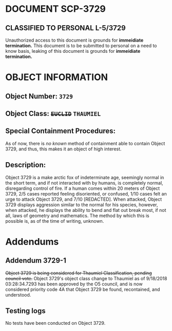 # DOCUMENT SCP-3729
## CLASSIFIED TO PERSONAL L-5/3729
Unauthorized access to this document is grounds for **immeidiate termination.** This document is to be submitted to personal on a need to know basis, leaking of this document is grounds for **immeidiate termination.**



















# OBJECT INFORMATION
## Object Number: `3729`

## Object Class: ~~`EUCLID`~~ `THAUMIEL`

## Special Containment Procedures:
As of now, there is _no known_ method of containment able to contain Object 3729, and thus, this makes it an object of high interest.

## Description:
Object 3729 is a make arctic fox of indeterminate age, seemingly normal in the short term, and if not interacted with by humans, is completely normal, disregarding control of fire. If a human comes within 20 meters of Object 3729, 2/5 cases reported feeling disoriented, or confused, 1/10 cases felt an urge to attack Object 3729, and 7/10 [REDACTED].
When attacked, Object 3729 displays aggression similar to the normal for his species, however, when attacked, he displays the ability to bend and flat out break most, if not all, laws of geometry and mathematics. The method by which this is possible is, as of the time of writing, unknown.

# Addendums
## Addendum 3729-1
~~Object 3729 is being considered for Thaumiel Classification, pending council vote.~~ Object 3729's object class change to Thaumiel as of 9/18/2018 03:28:34.7293 has been approved by the O5 council, and is now considered priority code 4A that Object 3729 be found, recontained, and understood.

## Testing logs
No tests have been conducted on Object 3729.
